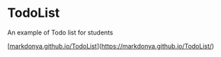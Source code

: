 # TodoList
An example of Todo list for students

[[markdonya.github.io/TodoList]([markdonya.github.io/TodoList](https://markdonya.github.io/TodoList/))](https://markdonya.github.io/TodoList/)
